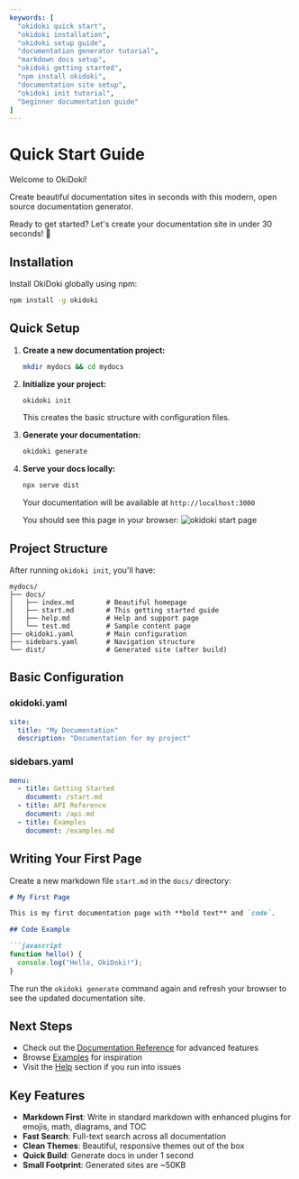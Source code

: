 ```yaml
---
keywords: [
  "okidoki quick start",
  "okidoki installation",
  "okidoki setup guide",
  "documentation generator tutorial",
  "markdown docs setup",
  "okidoki getting started",
  "npm install okidoki",
  "documentation site setup",
  "okidoki init tutorial",
  "beginner documentation guide"
]
---
```

# Quick Start Guide

Welcome to OkiDoki! 

Create beautiful documentation sites in seconds with this modern, open source documentation generator.

Ready to get started? Let's create your documentation site in under 30 seconds! 🚀

## Installation

Install OkiDoki globally using npm:

```bash
npm install -g okidoki
```

## Quick Setup

1. **Create a new documentation project:**
   ```bash
   mkdir mydocs && cd mydocs
   ```

2. **Initialize your project:**
   ```bash
   okidoki init
   ```
   This creates the basic structure with configuration files.

3. **Generate your documentation:**
   ```bash
   okidoki generate
   ```

4. **Serve your docs locally:**
   ```bash
   npx serve dist
   ```
   Your documentation will be available at `http://localhost:3000`

     You should see this page in your browser:
![okidoki start page](/img/okidoki-startpage.jpeg)

## Project Structure

After running `okidoki init`, you'll have:

```
mydocs/
├── docs/
│   ├── index.md        # Beautiful homepage
│   ├── start.md        # This getting started guide
│   ├── help.md         # Help and support page
│   └── test.md         # Sample content page
├── okidoki.yaml        # Main configuration
├── sidebars.yaml       # Navigation structure
└── dist/               # Generated site (after build)
```

## Basic Configuration

### okidoki.yaml
```yaml
site:
  title: "My Documentation"
  description: "Documentation for my project"
```

### sidebars.yaml
```yaml
menu:
  - title: Getting Started
    document: /start.md
  - title: API Reference
    document: /api.md
  - title: Examples
    document: /examples.md
```

## Writing Your First Page

Create a new markdown file `start.md` in the `docs/` directory:

```markdown
# My First Page

This is my first documentation page with **bold text** and `code`.

## Code Example

```javascript
function hello() {
  console.log("Hello, OkiDoki!");
}
```
The run the `okidoki generate` command again and refresh your browser to see the updated documentation site.


## Next Steps

- Check out the [Documentation Reference](/reference.md) for advanced features
- Browse [Examples](/markdown-examples.md) for inspiration  
- Visit the [Help](/help.md) section if you run into issues

## Key Features

- **Markdown First**: Write in standard markdown with enhanced plugins for emojis, math, diagrams, and TOC
- **Fast Search**: Full-text search across all documentation
- **Clean Themes**: Beautiful, responsive themes out of the box
- **Quick Build**: Generate docs in under 1 second
- **Small Footprint**: Generated sites are ~50KB 